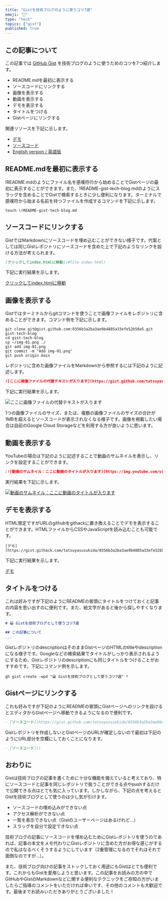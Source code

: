 ```yaml
---
title: "Gistを技術ブログのように使うコツ7選"
emoji: "🎥"
type: "tech"
topics: ["gist"]
published: true
---
```


## この記事について

この記事では [GitHub Gist](https://gist.github.com/) を技術ブログのように使うためのコツを7つ紹介します。

- README.mdを最初に表示する
- ソースコードにリンクする
- 画像を表示する
- 動画を表示する
- デモを表示する
- タイトルをつける
- Gistページにリンクする

関連リソースを下記に示します。

- [デモ](https://gist.github.com/tatsuyasusukida/0356b3a2ba3ae9b4885a33efe52b50a5)
- [ソースコード](https://gist.github.com/tatsuyasusukida/0356b3a2ba3ae9b4885a33efe52b50a5#file-index-html)
- [English version / 英語版](https://gist.github.com/tatsuyasusukida/0356b3a2ba3ae9b4885a33efe52b50a5)



## README.mdを最初に表示する

!README.mdのようにファイル名を感嘆符(!)から始めることでGistページの最初に表示することができます。また、!README-gist-tech-blog.mdのようにスラッグを含めることでGistで検索するときに少し便利になります。ターミナルで感嘆符から始まる名前を持つファイルを作成するコマンドを下記に示します。

```shell
touch \!README-gist-tech-blog.md
```



## ソースコードにリンクする

GistではMarkdownにソースコードを埋め込むことができない様子です。代案としては同じGistレポジトリにソースコードを含めた上で下記のようなリンクを設ける方法が考えられます。

```md
[クリックしてindex.htmlに移動](#file-index-html)
```

下記に実行結果を示します。

[クリックしてindex.htmlに移動](https://gist.github.com/tatsuyasusukida/0356b3a2ba3ae9b4885a33efe52b50a5#file-index-html)



## 画像を表示する

Gistではターミナルからgitコマンドを使うことで画像ファイルをレポジトリに含めることができます。コマンド例を下記に示します。

```
git clone git@gist.github.com:0356b3a2ba3ae9b4885a33efe52b50a5.git gist-tech-blog
cd gist-tech-blog
cp ~/img-01.png ./
git add img-01.png
git commit -m "Add img-01.png"
git push origin main
```

レポジトリに含めた画像ファイルをMarkdownから参照するには下記のように記述します。

```md
![ここに画像ファイルの代替テキストが入ります](https://gist.github.com/tatsuyasusukida/0356b3a2ba3ae9b4885a33efe52b50a5/raw/img-01.png)
```

下記に実行結果を示します。

![ここに画像ファイルの代替テキストが入ります](https://gist.github.com/tatsuyasusukida/0356b3a2ba3ae9b4885a33efe52b50a5/raw/img-01.png)

1つの画像ファイルのサイズ、または、複数の画像ファイルのサイズの合計が1MBを超えるとソースコードが表示されなくなる様子です。画像を掲載したい場合は自前のGoogle Cloud Storageなどを利用する方が良いように思います。



## 動画を表示する

YouTubeの場合は下記のように記述することで動画のサムネイルを表示し、リンクを設定することができます。

```md
[![動画のサムネイル：ここに動画のタイトルが入ります](https://img.youtube.com/vi/GPINZB8ENUQ/0.jpg)](https://www.youtube.com/watch?v=GPINZB8ENUQ)
```

実行結果を下記に示します。

[![動画のサムネイル：ここに動画のタイトルが入ります](https://img.youtube.com/vi/GPINZB8ENUQ/0.jpg)](https://www.youtube.com/watch?v=GPINZB8ENUQ)



## デモを表示する

HTML限定ですがURLのgithubをgithackに置き換えることでデモを表示することができます。HTMLファイルからCSSやJavaScriptを読み込むことも可能です。

```
[デモ](https://gist.githack.com/tatsuyasusukida/0356b3a2ba3ae9b4885a33efe52b50a5/raw/index.html)
```

下記に実行結果を示します。

[デモ](https://gist.githack.com/tatsuyasusukida/0356b3a2ba3ae9b4885a33efe52b50a5/raw/index.html)



## タイトルをつける

これは好みですが下記のようにREADMEの冒頭にタイトルをつけておくと記事の内容を思い出すのに便利です。また、絵文字があると後から探しやすくなります。

```md
# 😀 Gistを技術ブログとして使うコツ7選

## この記事について
...
```

GistレポジトリのdescriptionはそのままGistページのHTMLのtitleやdescriptionになる様子です。Googleなどの検索結果でタイトルがしっかり表示されるようにするため、Gistレポジトリのdescriptionにも同じタイトルをつけることがおすすめです。下記にコマンド例を示します。

```
gh gist create -wpd "😀 Gistを技術ブログとして使うコツ7選" *
```


## Gistページにリンクする

これも好みですが下記のようにREADMEの冒頭にGistページへのリンクを設けるとエディタからGistページへ移動できるようになるので便利です。

```md
- [ソースコード](https://gist.github.com/tatsuyasusukida/0356b3a2ba3ae9b4885a33efe52b50a5#file-index-html)
```

Gistレポジトリを作成しないとGistページのURLが確定しないので最初は下記のようにURL部分を空欄にしておくことになります。

```md
- [ソースコード]()
```



## おわりに

Gistは技術ブログの記事を書くために十分な機能を備えていると考えており、特にソースコードと記事を同じレポジトリで扱うことができる点やpushするだけで公開できる点はとても気に入っています。しかしながら、下記の点を考えるとGistを技術ブログとして使うのは少し気が引けます。

- ソースコードの埋め込みができない点
- アクセス解析ができない点
- 一覧を表示できない点（Gistのユーザーページはあるけれど...）
- スラッグを自分で設定できない点

技術ブログの記事にソースコードを埋め込むためにGistレポジトリを使うのであれば、記事の本文をメモ代わりにGistレポジトリに含めた方がお得な感じがするので私はなるべくそうするようにしています（2重管理になるのでそれはそれで面倒なのですが...）。

また、技術ブログ向けの記事をストックしておく用途にもGistはとても便利です。これからもGistを愛用しようと思います。この記事をお読みの方の中でGitHubやGistのMarkdownなどに関する便利なテクニックをご存知の方がいましたらご指導のコメントをいただければ幸いです、その他のコメントも大歓迎です。最後までお読みいただきありがとうございました！

